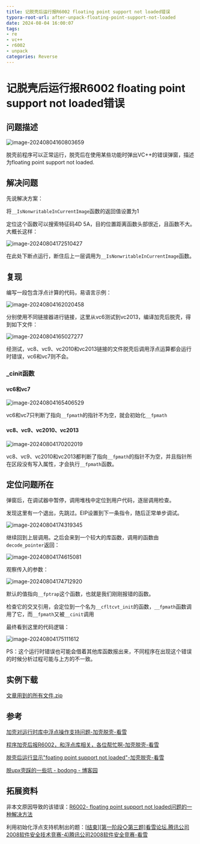 ```yaml
---
title: 记脱壳后运行报R6002 floating point support not loaded错误
typora-root-url: after-unpack-floating-point-support-not-loaded
date: 2024-08-04 16:00:07
tags:
- re
- vc++
- r6002
- unpack
categories: Reverse
---
```


# 记脱壳后运行报R6002 floating point support not loaded错误

## 问题描述

![image-20240804160803659](image-20240804160803659.png)

脱壳前程序可以正常运行，脱壳后在使用某些功能时弹出VC++的错误弹窗，描述为floating point support not loaded.

## 解决问题

先说解决方案：

将`__IsNonwritableInCurrentImage`函数的返回值设置为1

定位这个函数可以搜索特征码4D 5A，目的位置距离函数头部很近，且函数不大。大概长这样：

![image-20240804172510427](image-20240804172510427.png)

在此处下断点运行，断住后上一层调用为`__IsNonwritableInCurrentImage`函数。

## 复现

编写一段包含浮点计算的代码，易语言示例：

![image-20240804162020458](image-20240804162020458.png)

分别使用不同链接器进行链接，这里从vc6测试到vc2013，编译加壳后脱壳，得到如下文件：

![image-20240804165027277](image-20240804165027277.png)

经测试，vc8、vc9、vc2010和vc2013链接的文件脱壳后调用浮点运算都会运行时错误，vc6和vc7则不会。

### _cinit函数

#### vc6和vc7

![image-20240804165406529](image-20240804165406529.png)

vc6和vc7只判断了指向`__fpmath`的指针不为空，就会初始化`__fpmath`

#### vc8、vc9、vc2010、vc2013

![image-20240804170202019](image-20240804170202019.png)

vc8、vc9、vc2010和vc2013都判断了指向`__fpmath`的指针不为空，并且指针所在区段没有写入属性，才会执行`__fpmath`函数。

## 定位问题所在

弹窗后，在调试器中暂停，调用堆栈中定位到用户代码，逐层调用检查。

发现这里有一个退出，先跳过。EIP设置到下一条指令，随后正常单步调试。

![image-20240804174319345](image-20240804174319345.png)

继续回到上层调用。之后会来到一个较大的库函数，调用的函数由`decode_pointer`返回：

![image-20240804174615081](image-20240804174615081.png)

观察传入的参数：

![image-20240804174712920](image-20240804174712920.png)

默认的值指向`__fptrap`这个函数，也就是我们刚刚报错的函数。

检查它的交叉引用，会定位到一个名为`__cfltcvt_init`的函数，`__fpmath`函数调用了它，而`__fpmath`又被`__cinit`调用

最终看到这里的代码逻辑：

![image-20240804175111612](image-20240804175111612.png)

PS：这个运行时错误也可能会借着其他库函数报出来，不同程序在出现这个错误的时候分析过程可能与上方的不一致。

## 实例下载

[文章用到的所有文件.zip](https://wwo.lanzoub.com/iKivV26ii25c)

## 参考

[加壳对运行时库中浮点操作支持问题-加壳脱壳-看雪](https://bbs.kanxue.com/thread-198649.htm)

[程序加壳后报R6002，和浮点库相关，各位帮忙啊-加壳脱壳-看雪](https://bbs.kanxue.com/thread-122656.htm)

[脱壳后运行显示"foating point support not loaded"-加壳脱壳-看雪](https://bbs.kanxue.com/thread-87206-1.htm)

[脱upx壳踩的一些坑 - bodong - 博客园](https://www.cnblogs.com/bodong/p/16474385.html)

## 拓展资料

非本文原因导致的该错误：[R6002- floating point support not loaded问题的一种解决方法](https://www.52pojie.cn/thread-1459539-1-1.html)

利用初始化浮点支持机制出的题：[[结束\][第一阶段◇第三题]看雪论坛.腾讯公司2008软件安全技术竞赛-4)腾讯公司2008软件安全竞赛-看雪](https://bbs.kanxue.com/thread-74200.htm)
